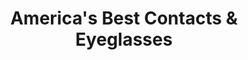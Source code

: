 ---
title: "America's Best Contacts & Eyeglasses"
url: /greenfield/americas-best-contacts-und-eyeglasses/
shop: Optiker
---
